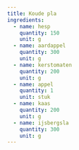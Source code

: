 ```yaml
---
title: Koude pla
ingredients:
  - name: hesp
    quantity: 150
    unit: g
  - name: aardappel
    quantity: 300
    unit: g
  - name: kerstomaten
    quantity: 200
    unit: g
  - name: appel
    quantity: 1
    unit: stuk
  - name: kaas
    quantity: 200
    unit: g
  - name: ijsbergsla
    quantity: 300
    unit: g
---
```


<Recipe />